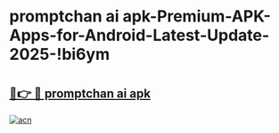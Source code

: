 # promptchan ai apk-Premium-APK-Apps-for-Android-Latest-Update-2025-!bi6ym

# <h2><a href="https://googleone.com">🔗👉 🔴 promptchan ai apk</a></h2>

[![acn](https://github.com/user-attachments/assets/0f9c940e-d8b0-45ae-aac7-cd30a18b3e1c)](https://googleone.com)

